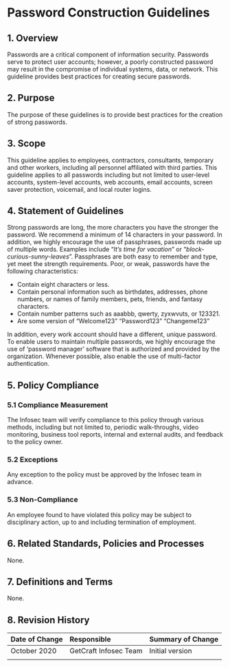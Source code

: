 # Password Construction Guidelines

## 1. Overview

Passwords are a critical component of information security. Passwords serve to protect user accounts; however, a poorly constructed password may result in the compromise of individual systems, data, or network. This guideline provides best practices for creating secure passwords.

## 2. Purpose

The purpose of these guidelines is to provide best practices for the creation of strong passwords.

## 3. Scope

This guideline applies to employees, contractors, consultants, temporary and other workers, including all personnel affiliated with third parties. This guideline applies to all passwords including but not limited to user-level accounts, system-level accounts, web accounts, email accounts, screen saver protection, voicemail, and local router logins.

## 4. Statement of Guidelines

Strong passwords are long, the more characters you have the stronger the password. We recommend a minimum of 14 characters in your password. In addition, we highly encourage the use of passphrases, passwords made up of multiple words. Examples include “_It’s time for vacation_” or “_block-curious-sunny-leaves_”. Passphrases are both easy to remember and type, yet meet the strength requirements. Poor, or weak, passwords have the following characteristics:

* Contain eight characters or less.
* Contain personal information such as birthdates, addresses, phone numbers, or names of family members, pets, friends, and fantasy characters.
* Contain number patterns such as aaabbb, qwerty, zyxwvuts, or 123321.
* Are some version of “Welcome123” “Password123” “Changeme123”

In addition, every work account should have a different, unique password. To enable users to maintain multiple passwords, we highly encourage the use of ‘password manager’ software that is authorized and provided by the organization. Whenever possible, also enable the use of multi-factor authentication.

## 5. Policy Compliance

### 5.1 Compliance Measurement

The Infosec team will verify compliance to this policy through various methods, including but not limited to, periodic walk-throughs, video monitoring, business tool reports, internal and external audits, and feedback to the policy owner.

### 5.2 Exceptions

Any exception to the policy must be approved by the Infosec team in advance.

### 5.3 Non-Compliance

An employee found to have violated this policy may be subject to disciplinary action, up to and including termination of employment.

## 6. Related Standards, Policies and Processes

None.

## 7. Definitions and Terms

None.

## 8. Revision History

| **Date of Change** | **Responsible** | **Summary of Change** |
| :--- | :--- | :--- |
| October 2020 | GetCraft Infosec Team | Initial version |
|  |  |  |

